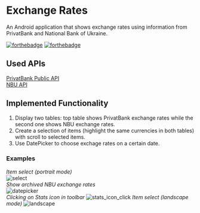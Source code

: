 # Exchange Rates
An Android application that shows exchange rates using information from PrivatBank and National Bank of Ukraine.

[![forthebadge](https://forthebadge.com/images/badges/built-for-android.svg)](https://forthebadge.com) 
[![forthebadge](https://forthebadge.com/images/badges/made-with-java.svg)](https://forthebadge.com) <br>

## Used APIs
[PrivatBank Public API](https://api.privatbank.ua/#p24/exchange) <br>
[NBU API](https://bank.gov.ua/control/uk/publish/article?art_id=38441973#exchange) <br>

## Implemented Functionality
1. Display two tables: top table shows PrivatBank exchange rates while the second one shows NBU exchange rates.
2. Create a selection of items (highlight the same currencies in both tables) with scroll to selected items.
3. Use DatePicker to choose exchage rates on a certain date.

### Examples
_Item select (portrait mode)_ <br>
![select](https://user-images.githubusercontent.com/15348166/61713726-e3fdba00-ad61-11e9-9b67-faee80a5a4f0.gif) <br>
_Show archived NBU exchange rates <br>_
![datepicker](https://user-images.githubusercontent.com/15348166/61713725-e3fdba00-ad61-11e9-812c-d2414d882202.gif) <br>
_Clicking on Stats icon in toolbar_
![stats_icon_click](https://user-images.githubusercontent.com/15348166/61713817-1c04fd00-ad62-11e9-9431-1ec7eb40af0d.jpg)
_Item select (landscape mode)_
![landscape](https://user-images.githubusercontent.com/15348166/61713823-20c9b100-ad62-11e9-866f-f1ed048bedcf.jpg)